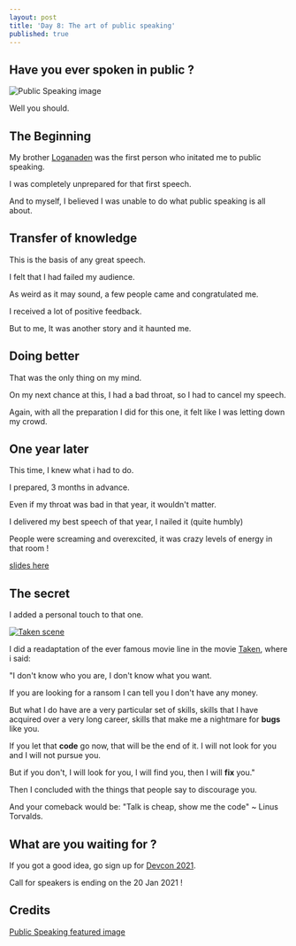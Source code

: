 ```yaml
---
layout: post
title: 'Day 8: The art of public speaking'
published: true
---
```

## Have you ever spoken in public ?
![Public Speaking image](https://github.com/codarrenvelvindron/codarrenvelvindron.github.io/raw/master/images/getty_614138202_2000133520009280253_328692_50.jpg)

Well you should.

## The Beginning
My brother [Loganaden](https://medium.com/@loganaden) was the first person who initated me to public speaking.

I was completely unprepared for that first speech.

And to myself, I believed I was unable to do what public speaking is all about.

## Transfer of knowledge
This is the basis of any great speech.

I felt that I had failed my audience.

As weird as it may sound, a few people came and congratulated me.

I received a lot of positive feedback.

But to me, It was another story and it haunted me.

## Doing better
That was the only thing on my mind.

On my next chance at this, I had a bad throat, so I had to cancel my speech.

Again, with all the preparation I did for this one, it felt like I was letting down my crowd.

## One year later
This time, I knew what i had to do.

I prepared, 3 months in advance.

Even if my throat was bad in that year, it wouldn't matter.

I delivered my best speech of that year, I nailed it (quite humbly)

People were screaming and overexcited, it was crazy levels of energy in that room !

[slides here](https://www.scribd.com/document/343673529/Fast-Coding-Skills?secret_password=k6wQIVMjBZ0xgrderAgQ)

## The secret
I added a personal touch to that one.

[![Taken scene](https://bestclassicbands.com/wp-content/uploads/2016/01/Liam-Neeson-Taken.jpg)](https://www.youtube.com/watch?v=jZOywn1qArI)

I did a readaptation of the ever famous movie line in the movie [Taken](https://www.imdb.com/title/tt0936501/), where i said:

"I don't know who you are, I don't know what you want. 

If you are looking for a ransom I can tell you I don't have any money. 

But what I do have are a very particular set of skills, skills that I have acquired over a very long career, skills that make me a nightmare for **bugs** like you. 

If you let that **code** go now, that will be the end of it. I will not look for you and I will not pursue you. 

But if you don't, I will look for you, I will find you, then I will **fix** you."


Then I concluded with the things that people say to discourage you.

And your comeback would be: "Talk is cheap, show me the code" ~ Linus Torvalds.

## What are you waiting for ?
If you got a good idea, go sign up for [Devcon 2021](https://sessionize.com/developers-conference-2021---mau).

Call for speakers is ending on the 20 Jan 2021 !

## Credits
[Public Speaking featured image](https://www.incimages.com/uploaded_files/image/1920x1080/getty_614138202_2000133520009280253_328692.jpg)
